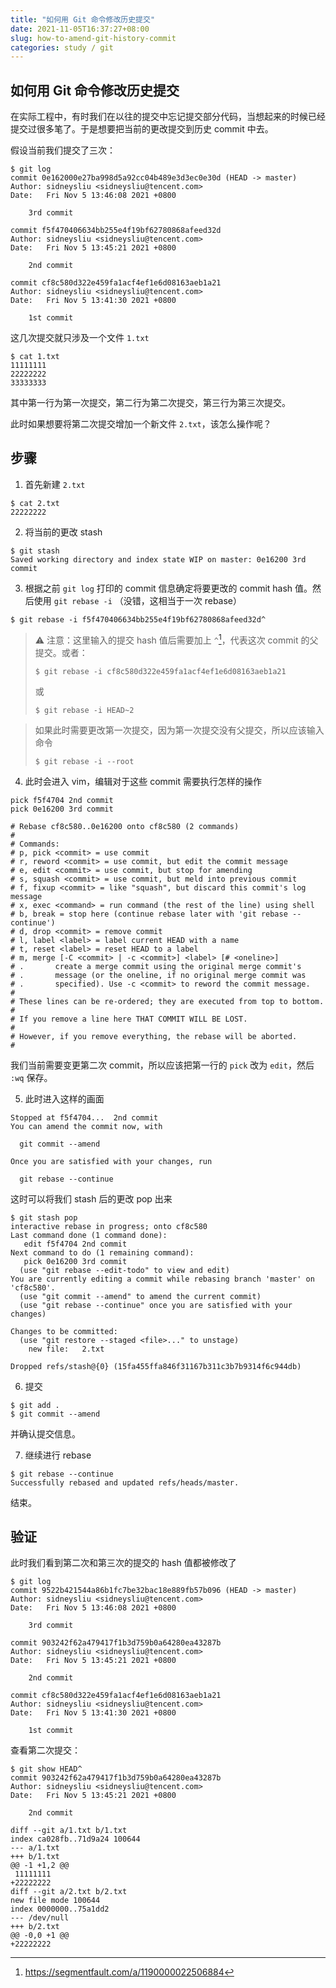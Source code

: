 ```yaml
---
title: "如何用 Git 命令修改历史提交"
date: 2021-11-05T16:37:27+08:00
slug: how-to-amend-git-history-commit
categories: study / git
---
```



## 如何用 Git 命令修改历史提交

在实际工程中，有时我们在以往的提交中忘记提交部分代码，当想起来的时候已经提交过很多笔了。于是想要把当前的更改提交到历史 commit 中去。

假设当前我们提交了三次：

```shell
$ git log
commit 0e162000e27ba998d5a92cc04b489e3d3ec0e30d (HEAD -> master)
Author: sidneysliu <sidneysliu@tencent.com>
Date:   Fri Nov 5 13:46:08 2021 +0800

    3rd commit

commit f5f470406634bb255e4f19bf62780868afeed32d
Author: sidneysliu <sidneysliu@tencent.com>
Date:   Fri Nov 5 13:45:21 2021 +0800

    2nd commit

commit cf8c580d322e459fa1acf4ef1e6d08163aeb1a21
Author: sidneysliu <sidneysliu@tencent.com>
Date:   Fri Nov 5 13:41:30 2021 +0800

    1st commit

```

这几次提交就只涉及一个文件 `1.txt`

```shell
$ cat 1.txt
11111111
22222222
33333333
```

其中第一行为第一次提交，第二行为第二次提交，第三行为第三次提交。

此时如果想要将第二次提交增加一个新文件 `2.txt`，该怎么操作呢？

## 步骤

1. 首先新建 `2.txt`

```shell
$ cat 2.txt
22222222
```

2. 将当前的更改 stash

```shell
$ git stash
Saved working directory and index state WIP on master: 0e16200 3rd commit
```

3. 根据之前 `git log` 打印的 commit 信息确定将要更改的 commit hash 值。然后使用 `git rebase -i` （没错，这相当于一次 rebase）

```shell
$ git rebase -i f5f470406634bb255e4f19bf62780868afeed32d^
```

> ⚠️ 注意：这里输入的提交 hash 值后需要加上 `^`[^1]，代表这次 commit 的父提交。或者：
>
> ```shell
> $ git rebase -i cf8c580d322e459fa1acf4ef1e6d08163aeb1a21
> ```
>
> 或
>
> ```shell
> $ git rebase -i HEAD~2
> ```

> 如果此时需要更改第一次提交，因为第一次提交没有父提交，所以应该输入命令
>
> ```shell
> $ git rebase -i --root
> ```

4. 此时会进入 vim，编辑对于这些 commit 需要执行怎样的操作

```
pick f5f4704 2nd commit
pick 0e16200 3rd commit

# Rebase cf8c580..0e16200 onto cf8c580 (2 commands)
#
# Commands:
# p, pick <commit> = use commit
# r, reword <commit> = use commit, but edit the commit message
# e, edit <commit> = use commit, but stop for amending
# s, squash <commit> = use commit, but meld into previous commit
# f, fixup <commit> = like "squash", but discard this commit's log message
# x, exec <command> = run command (the rest of the line) using shell
# b, break = stop here (continue rebase later with 'git rebase --continue')
# d, drop <commit> = remove commit
# l, label <label> = label current HEAD with a name
# t, reset <label> = reset HEAD to a label
# m, merge [-C <commit> | -c <commit>] <label> [# <oneline>]
# .       create a merge commit using the original merge commit's
# .       message (or the oneline, if no original merge commit was
# .       specified). Use -c <commit> to reword the commit message.
#
# These lines can be re-ordered; they are executed from top to bottom.
#
# If you remove a line here THAT COMMIT WILL BE LOST.
#
# However, if you remove everything, the rebase will be aborted.
#
```

我们当前需要变更第二次 commit，所以应该把第一行的 `pick` 改为 `edit`，然后 `:wq` 保存。

5. 此时进入这样的画面

```
Stopped at f5f4704...  2nd commit
You can amend the commit now, with

  git commit --amend 

Once you are satisfied with your changes, run

  git rebase --continue

```

这时可以将我们 stash 后的更改 pop 出来

```shell
$ git stash pop
interactive rebase in progress; onto cf8c580
Last command done (1 command done):
   edit f5f4704 2nd commit
Next command to do (1 remaining command):
   pick 0e16200 3rd commit
  (use "git rebase --edit-todo" to view and edit)
You are currently editing a commit while rebasing branch 'master' on 'cf8c580'.
  (use "git commit --amend" to amend the current commit)
  (use "git rebase --continue" once you are satisfied with your changes)

Changes to be committed:
  (use "git restore --staged <file>..." to unstage)
	new file:   2.txt

Dropped refs/stash@{0} (15fa455ffa846f31167b311c3b7b9314f6c944db)
```

6. 提交

```shell
$ git add .
$ git commit --amend
```

并确认提交信息。

7. 继续进行 rebase

```shell
$ git rebase --continue
Successfully rebased and updated refs/heads/master.
```

结束。

## 验证

此时我们看到第二次和第三次的提交的 hash 值都被修改了

```shell
$ git log
commit 9522b421544a86b1fc7be32bac18e889fb57b096 (HEAD -> master)
Author: sidneysliu <sidneysliu@tencent.com>
Date:   Fri Nov 5 13:46:08 2021 +0800

    3rd commit

commit 903242f62a479417f1b3d759b0a64280ea43287b
Author: sidneysliu <sidneysliu@tencent.com>
Date:   Fri Nov 5 13:45:21 2021 +0800

    2nd commit

commit cf8c580d322e459fa1acf4ef1e6d08163aeb1a21
Author: sidneysliu <sidneysliu@tencent.com>
Date:   Fri Nov 5 13:41:30 2021 +0800

    1st commit
```

查看第二次提交：

```shell
$ git show HEAD^
commit 903242f62a479417f1b3d759b0a64280ea43287b
Author: sidneysliu <sidneysliu@tencent.com>
Date:   Fri Nov 5 13:45:21 2021 +0800

    2nd commit

diff --git a/1.txt b/1.txt
index ca028fb..71d9a24 100644
--- a/1.txt
+++ b/1.txt
@@ -1 +1,2 @@
 11111111
+22222222
diff --git a/2.txt b/2.txt
new file mode 100644
index 0000000..75a1dd2
--- /dev/null
+++ b/2.txt
@@ -0,0 +1 @@
+22222222
```



[^1]: https://segmentfault.com/a/1190000022506884

